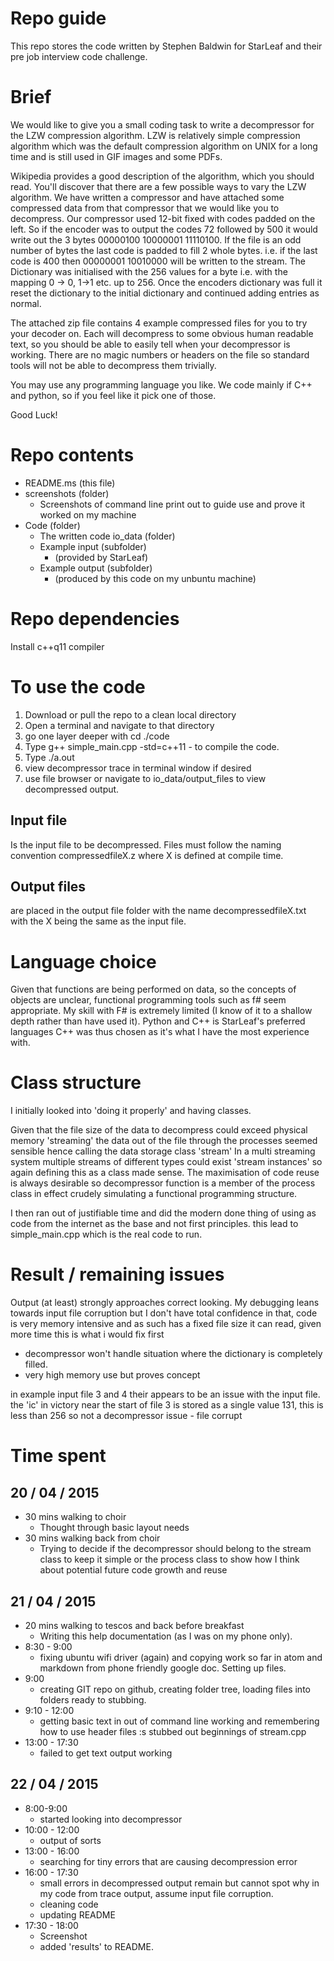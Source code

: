 Repo guide
=========

This repo stores the code written by Stephen Baldwin for StarLeaf and their pre job interview code challenge.

# Brief

We would like to give you a small coding task to write a decompressor for the LZW compression algorithm. LZW is relatively simple compression algorithm which was the default compression algorithm on UNIX for a long time and is still used in GIF images and some PDFs.

Wikipedia provides a good description of the algorithm, which you should read. You'll discover that there are a few possible ways to vary the LZW algorithm. We have written a compressor and have attached some compressed data from that compressor that we would like you to decompress. Our compressor used 12-bit fixed with codes padded on the left. So if the encoder was to output the codes 72 followed by 500 it would write out the 3 bytes 00000100 10000001 11110100. If the file is an odd number of bytes the last code is padded to fill 2 whole bytes. i.e. if the last code is 400 then 00000001 10010000 will be written to the stream. The Dictionary was initialised with the 256 values for a byte i.e. with the mapping 0 -> 0, 1->1 etc. up to 256. Once the encoders dictionary was full it reset the dictionary to the initial dictionary and continued adding entries as normal.

The attached zip file contains 4 example compressed files for you to try your decoder on. Each will decompress to some obvious human readable text, so you should be able to easily tell when your decompressor is working. There are no magic numbers or headers on the file so standard tools will not be able to decompress them trivially.

You may use any programming language you like. We code mainly if C++ and python, so if you feel like it pick one of those.

Good Luck!

# Repo contents

- README.ms (this file)
- screenshots (folder)
  - Screenshots of command line print out to guide use and prove it worked on my machine
- Code (folder)
  - The written code
  io_data (folder)
  - Example input (subfolder)
    - (provided by StarLeaf)
  - Example output (subfolder)
    - (produced by this code on my unbuntu machine)

# Repo dependencies

Install c++q11 compiler

# To use the code

1. Download or pull the repo to a clean local directory
2. Open a terminal and navigate to that directory
3. go one layer deeper with cd ./code
3. Type g++ simple_main.cpp -std=c++11 - to compile the code.
4. Type ./a.out
5. view decompressor trace in terminal window if desired
5. use file browser or navigate to io_data/output_files to view decompressed output.

## Input file
Is the input file to be decompressed. Files must follow the naming convention compressedfileX.z where X is defined at compile time.

##  Output files
are placed in the output file folder with the name decompressedfileX.txt with the X being the same as the input file.

# Language choice

Given that functions are being performed on data, so the concepts of objects are unclear, functional programming tools such as f# seem appropriate. My skill with F# is extremely limited (I know of it to a shallow depth rather than have used it). Python and C++ is StarLeaf's preferred languages C++ was thus chosen as it's what I have the most experience with.

# Class structure

I initially looked into 'doing it properly' and having classes.

Given that the file size of the data to decompress could exceed physical memory 'streaming' the data out of the file through the processes seemed sensible hence calling the data storage class 'stream'
In a multi streaming system multiple streams of different types could exist 'stream instances' so again defining this as a class made sense.
The maximisation of code reuse is always desirable so decompressor function is a member of the process class in effect crudely simulating a functional programming structure.

I then ran out of justifiable time and did the modern done thing of using as code from the internet as the base and not first principles. this lead to simple_main.cpp which is the real code to run.

# Result / remaining issues

Output (at least) strongly approaches correct looking. My debugging leans towards input file corruption but I don't have total confidence in that, code is very memory intensive and as such has a fixed file size it can read, given more time this is what i would fix first

- decompressor won't handle situation where the dictionary is completely filled.
- very high memory use but proves concept

in example input file 3 and 4 their appears to be an issue with the input file.
the 'ic' in victory near the start of file 3 is stored as a single value 131, this is less than 256 so not a decompressor issue - file corrupt

# Time spent

## 20 / 04 / 2015
- 30 mins walking to choir
  - Thought through basic layout needs
- 30 mins walking back from choir
  - Trying to decide if the decompressor should belong to the stream class to keep it simple or the process class to show how I think about potential future code growth and reuse

## 21 / 04 / 2015
- 20 mins walking to tescos and back before breakfast
  - Writing this help documentation (as I was on my phone only).
- 8:30 - 9:00
  - fixing ubuntu wifi driver (again) and copying work so far in atom and markdown from phone friendly google doc. Setting up files.
- 9:00
  - creating GIT repo on github, creating folder tree, loading files into folders ready to stubbing.
- 9:10 - 12:00
  - getting basic text in out of command line working and remembering how to use header files :s stubbed out beginnings of stream.cpp
- 13:00 - 17:30
  - failed to get text output working

## 22 / 04 / 2015
- 8:00-9:00
  - started looking into decompressor
- 10:00 - 12:00
  - output of sorts
- 13:00 - 16:00
  - searching for tiny errors that are causing decompression error
- 16:00 - 17:30
  - small errors in decompressed output remain but cannot spot why in my code from trace output, assume input file corruption.
  - cleaning code
  - updating README
- 17:30 - 18:00
  - Screenshot
  - added 'results' to README.
